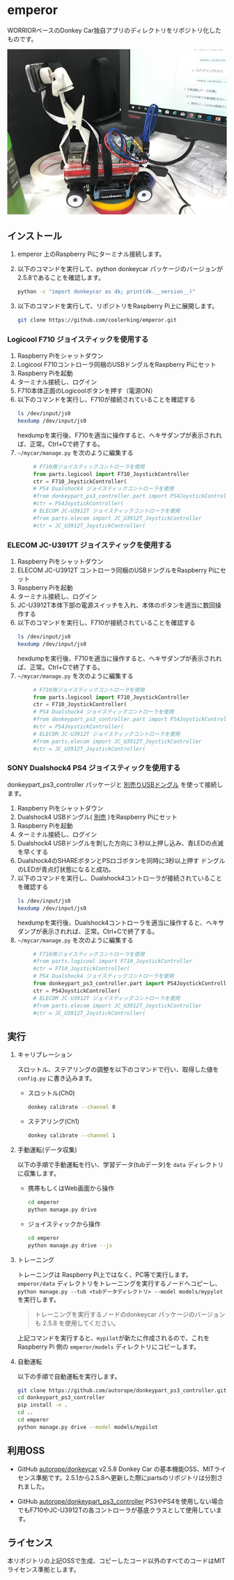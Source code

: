 # emperor

WORRIORベースのDonkey Car独自アプリのディレクトリをリポジトリ化したものです。

![emperor号](./docs/assets/emperor2.jpg)

## インストール

1. emperor 上のRaspberry Piにターミナル接続します。

2. 以下のコマンドを実行して、python donkeycar パッケージのバージョンが2.5.8であることを確認します。
   ```bash
   python -c "import donkeycar as dk; print(dk.__version__)"
   ```

3. 以下のコマンドを実行して、リポジトリをRaspberry Pi上に展開します。
   ```bash
   git clone https://github.com/coolerking/emperor.git
   ```

### Logicool F710 ジョイスティックを使用する

1. Raspberry Piをシャットダウン
2. Logicool F710コントローラ同梱のUSBドングルをRaspberry Piにセット
3. Raspberry Piを起動
4. ターミナル接続し、ログイン
5. F710本体正面のLogicoolボタンを押す（電源ON）
6. 以下のコマンドを実行し、F710が接続されていることを確認する
   ```bash
   ls /dev/input/js0
   hexdump /dev/input/js0
   ```
   hexdumpを実行後、F710を適当に操作すると、ヘキサダンプが表示されれば、正常。Ctrl+Cで終了する。
7. `~/mycar/manage.py` を次のように編集する
   ```python
        # F710用ジョイスティックコントローラを使用
        from parts.logicool import F710_JoystickController
        ctr = F710_JoystickController(
        # PS4 Dualshock4 ジョイスティックコントローラを使用
        #from donkeypart_ps3_controller.part import PS4JoystickController
        #ctr = PS4JoystickController(
        # ELECOM JC-U3912T ジョイスティックコントローラを使用
        #from parts.elecom import JC_U3912T_JoystickController
        #ctr = JC_U3912T_JoystickController(
   ```

### ELECOM JC-U3917T ジョイスティックを使用する

1. Raspberry Piをシャットダウン
2. ELECOM JC-U3912T コントローラ同梱のUSBドングルをRaspberry Piにセット
3. Raspberry Piを起動
4. ターミナル接続し、ログイン
5. JC-U3912T本体下部の電源スイッチを入れ、本体のボタンを適当に数回操作する
6. 以下のコマンドを実行し、F710が接続されていることを確認する
   ```bash
   ls /dev/input/js0
   hexdump /dev/input/js0
   ```
   hexdumpを実行後、F710を適当に操作すると、ヘキサダンプが表示されれば、正常。Ctrl+Cで終了する。
7. `~/mycar/manage.py` を次のように編集する
   ```python
        # F710用ジョイスティックコントローラを使用
        from parts.logicool import F710_JoystickController
        ctr = F710_JoystickController(
        # PS4 Dualshock4 ジョイスティックコントローラを使用
        #from donkeypart_ps3_controller.part import PS4JoystickController
        #ctr = PS4JoystickController(
        # ELECOM JC-U3912T ジョイスティックコントローラを使用
        #from parts.elecom import JC_U3912T_JoystickController
        #ctr = JC_U3912T_JoystickController(
   ```

### SONY Dualshock4 PS4 ジョイスティックを使用する

donkeypart_ps3_controller パッケージと [別売りUSBドングル](https://amzn.to/2QYbVhe) を使って接続します。

1. Raspberry Piをシャットダウン
2. Dualshock4 USBドングル( [別売](https://amzn.to/2QYbVhe) )をRaspberry Piにセット
3. Raspberry Piを起動
4. ターミナル接続し、ログイン
5. Dualshock4 USBドングルを刺した方向に３秒以上押し込み、青LEDの点滅を早くする
5. Dualshock4のSHAREボタンとPSロゴボタンを同時に3秒以上押す
   ドングルのLEDが青点灯状態になると成功。
6. 以下のコマンドを実行し、Dualshock4コントローラが接続されていることを確認する
   ```bash
   ls /dev/input/js0
   hexdump /dev/input/js0
   ```
   hexdumpを実行後、Dualshock4コントローラを適当に操作すると、ヘキサダンプが表示されれば、正常。Ctrl+Cで終了する。
7. `~/mycar/manage.py` を次のように編集する
   ```python
        # F710用ジョイスティックコントローラを使用
        #from parts.logicool import F710_JoystickController
        #ctr = F710_JoystickController(
        # PS4 Dualshock4 ジョイスティックコントローラを使用
        from donkeypart_ps3_controller.part import PS4JoystickController
        ctr = PS4JoystickController(
        # ELECOM JC-U3912T ジョイスティックコントローラを使用
        #from parts.elecom import JC_U3912T_JoystickController
        #ctr = JC_U3912T_JoystickController(
   ```

## 実行

1. キャリブレーション

   スロットル、ステアリングの調整を以下のコマンドで行い、取得した値を `config.py` に書き込みます。


   * スロットル(Ch0)
     ```bash
     donkey calibrate --channel 0
     ```

   * ステアリング(Ch1)
     ```bash
     donkey calibrate --channel 1
     ```

2. 手動運転(データ収集)

   以下の手順で手動運転を行い、学習データ(tubデータ)を `data` ディレクトリに収集します。

   * 携帯もしくはWeb画面から操作
      ```bash
      cd emperor
      python manage.py drive
      ```

   * ジョイスティックから操作
      ```bash
      cd emperor
      python manage.py drive --js
      ```

3. トレーニング

   トレーニングは Raspberry Pi上ではなく、PC等で実行します。
   `emperor/data` ディレクトリをトレーニングを実行するノードへコピーし、`python manage.py --tub <tubデータディレクトリ> --model models/mypylot` を実行します。

   > トレーニングを実行するノードのdonkeycar パッケージのバージョンも 2.5.8 を使用してください。

   上記コマンドを実行すると、`mypilot`が新たに作成されるので、これを Raspberry Pi 側の `emperor/models` ディレクトリにコピーします。

4. 自動運転

   以下の手順で自動運転を実行します。
   ```bash
   git clone https://github.com/autorope/donkeypart_ps3_controller.git
   cd donkeypart_ps3_controller
   pip install -e .
   cd ..
   cd emperor
   python manage.py drive --model models/mypilot
   ```



## 利用OSS

* GitHub [autorope/donkeycar](https://github.com/autorope/donkeycar) v2.5.8
  Donkey Car の基本機能OSS、MITライセンス準拠です。2.5.1から2.5.8へ更新した際にpartsのリポジトリは分割されました。

* GitHub [autorope/donkeypart_ps3_controller](https://github.com/autorope/donkeypart_ps3_controller)
  PS3やPS4を使用しない場合でもF710やJC-U3912Tの各コントローラが基底クラスとして使用しています。

## ライセンス

本リポジトリの上記OSSで生成、コピーしたコード以外のすべてのコードはMITライセンス準拠とします。
